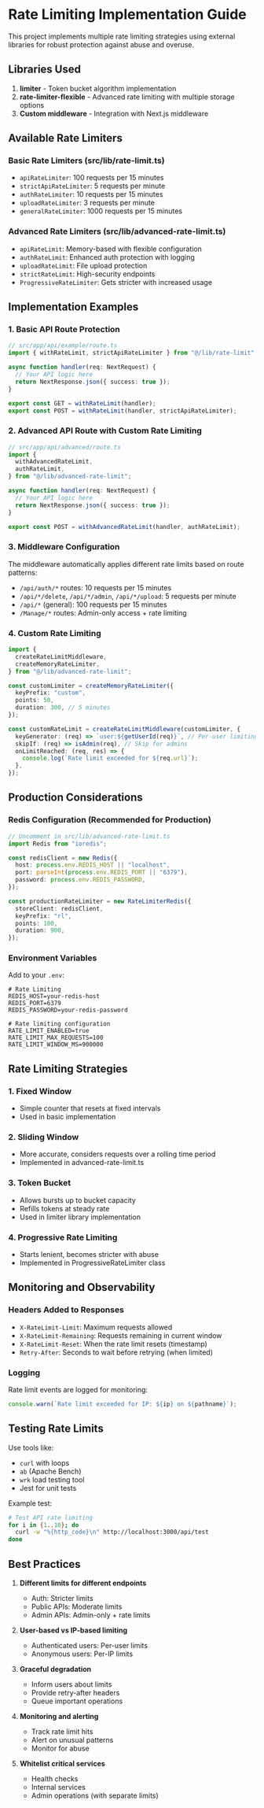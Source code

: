 # Rate Limiting Implementation Guide

This project implements multiple rate limiting strategies using external libraries for robust protection against abuse and overuse.

## Libraries Used

1. **limiter** - Token bucket algorithm implementation
2. **rate-limiter-flexible** - Advanced rate limiting with multiple storage options
3. **Custom middleware** - Integration with Next.js middleware

## Available Rate Limiters

### Basic Rate Limiters (src/lib/rate-limit.ts)

- `apiRateLimiter`: 100 requests per 15 minutes
- `strictApiRateLimiter`: 5 requests per minute
- `authRateLimiter`: 10 requests per 15 minutes
- `uploadRateLimiter`: 3 requests per minute
- `generalRateLimiter`: 1000 requests per 15 minutes

### Advanced Rate Limiters (src/lib/advanced-rate-limit.ts)

- `apiRateLimit`: Memory-based with flexible configuration
- `authRateLimit`: Enhanced auth protection with logging
- `uploadRateLimit`: File upload protection
- `strictRateLimit`: High-security endpoints
- `ProgressiveRateLimiter`: Gets stricter with increased usage

## Implementation Examples

### 1. Basic API Route Protection

```typescript
// src/app/api/example/route.ts
import { withRateLimit, strictApiRateLimiter } from "@/lib/rate-limit";

async function handler(req: NextRequest) {
  // Your API logic here
  return NextResponse.json({ success: true });
}

export const GET = withRateLimit(handler);
export const POST = withRateLimit(handler, strictApiRateLimiter);
```

### 2. Advanced API Route with Custom Rate Limiting

```typescript
// src/app/api/advanced/route.ts
import {
  withAdvancedRateLimit,
  authRateLimit,
} from "@/lib/advanced-rate-limit";

async function handler(req: NextRequest) {
  // Your API logic here
  return NextResponse.json({ success: true });
}

export const POST = withAdvancedRateLimit(handler, authRateLimit);
```

### 3. Middleware Configuration

The middleware automatically applies different rate limits based on route patterns:

- `/api/auth/*` routes: 10 requests per 15 minutes
- `/api/*/delete`, `/api/*/admin`, `/api/*/upload`: 5 requests per minute
- `/api/*` (general): 100 requests per 15 minutes
- `/Manage/*` routes: Admin-only access + rate limiting

### 4. Custom Rate Limiting

```typescript
import {
  createRateLimitMiddleware,
  createMemoryRateLimiter,
} from "@/lib/advanced-rate-limit";

const customLimiter = createMemoryRateLimiter({
  keyPrefix: "custom",
  points: 50,
  duration: 300, // 5 minutes
});

const customRateLimit = createRateLimitMiddleware(customLimiter, {
  keyGenerator: (req) => `user:${getUserId(req)}`, // Per-user limiting
  skipIf: (req) => isAdmin(req), // Skip for admins
  onLimitReached: (req, res) => {
    console.log(`Rate limit exceeded for ${req.url}`);
  },
});
```

## Production Considerations

### Redis Configuration (Recommended for Production)

```typescript
// Uncomment in src/lib/advanced-rate-limit.ts
import Redis from "ioredis";

const redisClient = new Redis({
  host: process.env.REDIS_HOST || "localhost",
  port: parseInt(process.env.REDIS_PORT || "6379"),
  password: process.env.REDIS_PASSWORD,
});

const productionRateLimiter = new RateLimiterRedis({
  storeClient: redisClient,
  keyPrefix: "rl",
  points: 100,
  duration: 900,
});
```

### Environment Variables

Add to your `.env`:

```env
# Rate Limiting
REDIS_HOST=your-redis-host
REDIS_PORT=6379
REDIS_PASSWORD=your-redis-password

# Rate limiting configuration
RATE_LIMIT_ENABLED=true
RATE_LIMIT_MAX_REQUESTS=100
RATE_LIMIT_WINDOW_MS=900000
```

## Rate Limiting Strategies

### 1. Fixed Window

- Simple counter that resets at fixed intervals
- Used in basic implementation

### 2. Sliding Window

- More accurate, considers requests over a rolling time period
- Implemented in advanced-rate-limit.ts

### 3. Token Bucket

- Allows bursts up to bucket capacity
- Refills tokens at steady rate
- Used in limiter library implementation

### 4. Progressive Rate Limiting

- Starts lenient, becomes stricter with abuse
- Implemented in ProgressiveRateLimiter class

## Monitoring and Observability

### Headers Added to Responses

- `X-RateLimit-Limit`: Maximum requests allowed
- `X-RateLimit-Remaining`: Requests remaining in current window
- `X-RateLimit-Reset`: When the rate limit resets (timestamp)
- `Retry-After`: Seconds to wait before retrying (when limited)

### Logging

Rate limit events are logged for monitoring:

```typescript
console.warn(`Rate limit exceeded for IP: ${ip} on ${pathname}`);
```

## Testing Rate Limits

Use tools like:

- `curl` with loops
- `ab` (Apache Bench)
- `wrk` load testing tool
- Jest for unit tests

Example test:

```bash
# Test API rate limiting
for i in {1..10}; do
  curl -w "%{http_code}\n" http://localhost:3000/api/test
done
```

## Best Practices

1. **Different limits for different endpoints**

   - Auth: Stricter limits
   - Public APIs: Moderate limits
   - Admin APIs: Admin-only + rate limits

2. **User-based vs IP-based limiting**

   - Authenticated users: Per-user limits
   - Anonymous users: Per-IP limits

3. **Graceful degradation**

   - Inform users about limits
   - Provide retry-after headers
   - Queue important operations

4. **Monitoring and alerting**

   - Track rate limit hits
   - Alert on unusual patterns
   - Monitor for abuse

5. **Whitelist critical services**
   - Health checks
   - Internal services
   - Admin operations (with separate limits)
